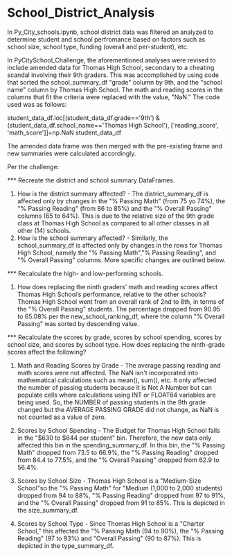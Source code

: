 # School_District_Analysis

In Py_City_schools.ipynb, school district data was filtered an analyzed to determine student and school perfromance based on factors such as school size, school type, funding (overall and per-student), etc. 

In PyCitySchool_Challenge, the aforementioned analyses were revised to include amended data for Thomas High School, secondary to a cheating scandal involving their 9th graders. This was accomplished by using code that sorted the school_summary_df "grade" column by 9th, and the "school name" column by Thomas High School. The math and reading scores in the columns that fit the criteria were replaced with the value, "NaN." The code used was as follows:

student_data_df.loc[(student_data_df.grade=='9th') & (student_data_df.school_name=='Thomas High School'), ['reading_score', 'math_score']]=np.NaN
student_data_df

The amended data frame was then merged with the pre-existing frame and new summaries were calculated accordingly.



Per the challenge: 

*** Recreate the district and school summary DataFrames.
1) How is the district summary affected? - The district_summary_df is affected only by changes in the "% Passing Math" (from 75 yo 74%), the "% Passing Reading" (from 86 to 85%) and the "% Overall Passing" columns (65 to 64%). This is due to the relative size of the 9th grade class at Thomas High School as compared to all other classes in all other (14) schools. 
2) How is the school summary affected? - Similarly, the school_summary_df is affected only by changes in the rows for Thomas High School, namely the "% Passing Math","% Passing Reading", and "% Overall Passing" columns. More specific changes are outlined below. 



*** Recalculate the high- and low-performing schools.

1) How does replacing the ninth graders’ math and reading scores affect Thomas High School’s performance, relative to the other schools? Thomas High School went from an overall rank of 2nd to 8th, in terms of the "% Overall Passing" students. The percentage dropped from 90.95 to 65.08% per the new_school_ranking_df, where the column "% Overall Passing" was sorted by descending value. 


*** Recalculate the scores by grade, scores by school spending, scores by school size, and scores by school type. How does replacing the ninth-grade scores affect the following?

1) Math and Reading Scores by Grade - The average passing reading and math scores were not affected. The NaN isn't incorporated into mathematical calculations such as mean(), sum(), etc. It only affected the number of passing students because it is Not A Number but can populate cells where calculations using INT or FLOAT64 variables are being used. So, the NUMBER of passing students in the 9th grade changed but the AVERAGE PASSING GRADE did not change, as NaN is not counted as a value of zero. 

2) Scores by School Spending - The Budget for Thomas High School falls in the "$630 to $644 per student" bin. Therefore, the new data only affected this bin in the spending_summary_df. In this bin, the "% Passing Math" dropped from 73.5 to 66.9%, the "% Passing Reading" dropped from 84.4 to 77.5%, and the "% Overall Passing" dropped from 62.9 to 56.4%. 

3) Scores by School Size - Thomas High School is a "Medium-Size School"so the "% Passing Math" for "Medium (1,000 to 2,000 students) dropped from 94 to 88%, "% Passing Reading" dropped from 97 to 91%, and the "% Overall Passing" dropped from 91 to 85%. This is depicted in the size_summary_df. 

4) Scores by School Type - Since Thomas High School is a "Charter School," this affected the "% Passing Math (94 to 90%), the "% Passing Reading" (97 to 93%) and "Overall Passing" (90 to 87%). This is depicted in the type_summary_df. 



